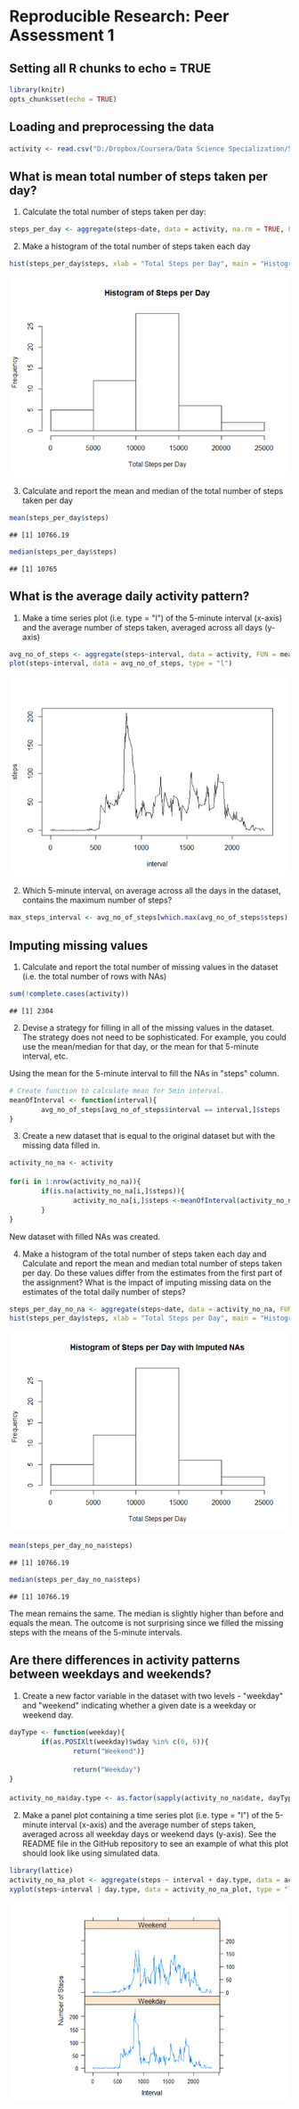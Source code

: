# Reproducible Research: Peer Assessment 1
## Setting all R chunks to echo = TRUE

```r
library(knitr)
opts_chunk$set(echo = TRUE)
```

## Loading and preprocessing the data


```r
activity <- read.csv("D:/Dropbox/Coursera/Data Science Specialization/5. Reproducible Research/Project1/git/RepData_PeerAssessment1/activity.csv", header = TRUE)
```

## What is mean total number of steps taken per day?
1. Calculate the total number of steps taken per day:

```r
steps_per_day <- aggregate(steps~date, data = activity, na.rm = TRUE, FUN = sum)
```

2. Make a histogram of the total number of steps taken each day

```r
hist(steps_per_day$steps, xlab = "Total Steps per Day", main = "Histogram of Steps per Day")
```

![](PA1_template_files/figure-html/histStepsPerDay-1.png)<!-- -->

3. Calculate and report the mean and median of the total number of steps taken per day

```r
mean(steps_per_day$steps)
```

```
## [1] 10766.19
```

```r
median(steps_per_day$steps)
```

```
## [1] 10765
```

## What is the average daily activity pattern?
1. Make a time series plot (i.e. type = "l") of the 5-minute interval (x-axis) and the average number of steps taken, averaged across all days (y-axis)


```r
avg_no_of_steps <- aggregate(steps~interval, data = activity, FUN = mean, na.rm = TRUE)
plot(steps~interval, data = avg_no_of_steps, type = "l")
```

![](PA1_template_files/figure-html/avgNoOfStepsPerInterval-1.png)<!-- -->

2. Which 5-minute interval, on average across all the days in the dataset, contains the maximum number of steps?

```r
max_steps_interval <- avg_no_of_steps[which.max(avg_no_of_steps$steps),]$interval
```


## Imputing missing values
1. Calculate and report the total number of missing values in the dataset (i.e. the total number of rows with NAs)

```r
sum(!complete.cases(activity))
```

```
## [1] 2304
```

2. Devise a strategy for filling in all of the missing values in the dataset. The strategy does not need to be sophisticated. For example, you could use the mean/median for that day, or the mean for that 5-minute interval, etc.

Using the mean for the 5-minute interval to fill the NAs in "steps" column.


```r
# Create function to calculate mean for 5min interval.
meanOfInterval <- function(interval){
        avg_no_of_steps[avg_no_of_steps$interval == interval,]$steps
}
```


3. Create a new dataset that is equal to the original dataset but with the missing data filled in.


```r
activity_no_na <- activity

for(i in 1:nrow(activity_no_na)){
        if(is.na(activity_no_na[i,]$steps)){
                activity_no_na[i,]$steps <-meanOfInterval(activity_no_na[i,]$interval)
        }
}
```
New dataset with filled NAs was created.


4. Make a histogram of the total number of steps taken each day and Calculate and report the mean and median total number of steps taken per day. Do these values differ from the estimates from the first part of the assignment? What is the impact of imputing missing data on the estimates of the total daily number of steps?


```r
steps_per_day_no_na <- aggregate(steps~date, data = activity_no_na, FUN = sum)
hist(steps_per_day$steps, xlab = "Total Steps per Day", main = "Histogram of Steps per Day with Imputed NAs")
```

![](PA1_template_files/figure-html/histNoNAs-1.png)<!-- -->

```r
mean(steps_per_day_no_na$steps)
```

```
## [1] 10766.19
```

```r
median(steps_per_day_no_na$steps)
```

```
## [1] 10766.19
```
The mean remains the same. 
The median is slightly higher than before and equals the mean.
The outcome is not surprising since we filled the missing steps with the means of the 5-minute intervals. 


## Are there differences in activity patterns between weekdays and weekends?
1. Create a new factor variable in the dataset with two levels - "weekday" and "weekend" indicating whether a given date is a weekday or weekend day.



```r
dayType <- function(weekday){
        if(as.POSIXlt(weekday)$wday %in% c(0, 6)){
                return("Weekend")}
           
                return("Weekday")
}

activity_no_na$day.type <- as.factor(sapply(activity_no_na$date, dayType))
```

2. Make a panel plot containing a time series plot (i.e. type = "l") of the 5-minute interval (x-axis) and the average number of steps taken, averaged across all weekday days or weekend days (y-axis). See the README file in the GitHub repository to see an example of what this plot should look like using simulated data.

```r
library(lattice)
activity_no_na_plot <- aggregate(steps ~ interval + day.type, data = activity_no_na, FUN = mean)
xyplot(steps~interval | day.type, data = activity_no_na_plot, type = "l", aspect = 1/2, ylab = "Number of Steps", xlab = "Interval")
```

![](PA1_template_files/figure-html/weekdayPlot-1.png)<!-- -->



